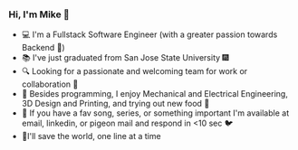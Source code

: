 ### Hi, I'm Mike 👋

- 💻 I'm a Fullstack Software Engineer (with a greater passion towards Backend 💖)
- 📚 I've just graduated from San Jose State University 🎆
- 🔍 Looking for a passionate and welcoming team for work or collaboration 🚀
- 🤖 Besides programming, I enjoy Mechanical and Electrical Engineering, 3D Design and Printing, and trying out new food 🍣
- 🍿 If you have a fav song, series, or something important I'm available at email, linkedin, or pigeon mail and respond in <10 sec 🐦
- 🦸I'll save the world, one line at a time
<!--
**MikeF404/MikeF404** is a ✨ _special_ ✨ repository because its `README.md` (this file) appears on your GitHub profile.

Here are some ideas to get you started:

- 🔭 I’m currently working on ...
- 🌱 I’m currently learning ...
- 👯 I’m looking to collaborate on ...
- 🤔 I’m looking for help with ...
- 💬 Ask me about ...
- 📫 How to reach me: ...
- 😄 Pronouns: ...
- ⚡ Fun fact: ...
-->

